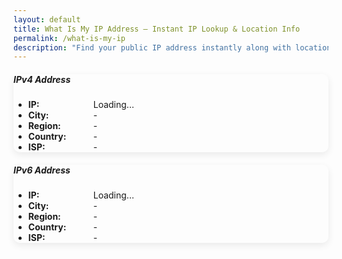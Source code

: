 ```yaml
---
layout: default
title: What Is My IP Address – Instant IP Lookup & Location Info
permalink: /what-is-my-ip
description: "Find your public IP address instantly along with location details like country, city, ISP, latitude, and longitude. Fast, accurate, and free IP lookup tool."
---
```

<link href="https://unpkg.com/leaflet@1.9.4/dist/leaflet.css" rel="stylesheet">
<style>
#map {
      height: 500px;
      width: 100%;
      border-radius: 12px;
    }
    .card {
      border-radius: 10px;
      box-shadow: 0 4px 12px rgba(0,0,0,0.08);
    }
    .list-group-item strong {
      width: 100px;
      display: inline-block;
    }
  </style>
  <div class="container mt-4">
  <div class="row g-4">
    <!-- Left side: IP details -->
    <div class="col-md-6">
      <div class="card p-3 mb-3">
        <h5>IPv4 Address</h5>
        <ul class="list-group list-group-flush">
          <li class="list-group-item"><strong>IP:</strong> <span id="ipv4">Loading...</span></li>
          <li class="list-group-item"><strong>City:</strong> <span id="city4">-</span></li>
          <li class="list-group-item"><strong>Region:</strong> <span id="region4">-</span></li>
          <li class="list-group-item"><strong>Country:</strong> <span id="country4">-</span></li>
          <li class="list-group-item"><strong>ISP:</strong> <span id="org4">-</span></li>
        </ul>
      </div>
      <div class="card p-3">
        <h5>IPv6 Address</h5>
        <ul class="list-group list-group-flush">
          <li class="list-group-item"><strong>IP:</strong> <span id="ipv6">Loading...</span></li>
          <li class="list-group-item"><strong>City:</strong> <span id="city6">-</span></li>
          <li class="list-group-item"><strong>Region:</strong> <span id="region6">-</span></li>
          <li class="list-group-item"><strong>Country:</strong> <span id="country6">-</span></li>
          <li class="list-group-item"><strong>ISP:</strong> <span id="org6">-</span></li>
        </ul>
      </div>
    </div>
    <!-- Right side: Map -->
    <div class="col-md-6">
      <div id="map"></div>
    </div>
  </div>
</div>

<script src="https://unpkg.com/leaflet@1.9.4/dist/leaflet.js"></script>
<script src="{{ '/assets/js/whis-is-my-ip.js' | relative_url }}"></script>
